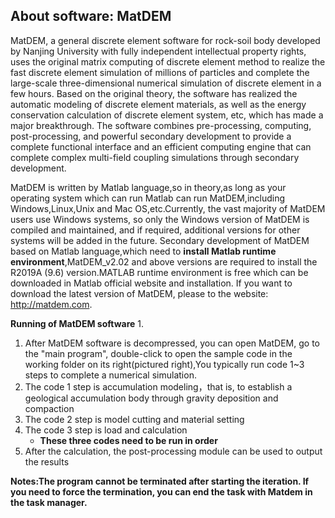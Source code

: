 ## About software: MatDEM

MatDEM, a general discrete element software for rock-soil body developed by Nanjing University with fully independent intellectual property rights, uses the original matrix computing of discrete element method to realize the fast discrete element simulation of millions of particles and complete the large-scale three-dimensional numerical simulation of discrete element in a few hours.
Based on the original theory, the software has realized the automatic modeling of discrete element materials, as well as the energy conservation calculation of discrete element system, etc, which has made a major breakthrough. 
The software combines pre-processing, computing, post-processing, and powerful secondary development to provide a complete functional interface and an efficient computing engine that can complete complex multi-field coupling simulations through secondary development.

MatDEM is written by Matlab language,so in theory,as long as your operating system which can run Matlab can run MatDEM,including Windows,Linux,Unix and Mac OS,etc.Currently, the vast majority of MatDEM users use Windows systems, so only the Windows version of MatDEM is compiled and maintained, and if required, additional versions for other systems will be added in the future.
Secondary development of MatDEM based on Matlab language,which need to **install Matlab runtime environment**,MatDEM_v2.02 and above versions are required to install the R2019A (9.6) version.MATLAB runtime environment is free which can be downloaded in Matlab official website and installation.
If you want to download the latest version of MatDEM, please to the website: http://matdem.com.

**Running of MatDEM software**
1. 
1. After MatDEM software is decompressed, you can open MatDEM, go to the "main program", double-click to open the sample code in the working folder on its right(pictured right),You typically run code 1~3 steps to complete a numerical simulation.
1. The code 1 step is accumulation modeling，that is, to establish a geological accumulation body through gravity deposition and compaction
1. The code 2 step is model cutting and material setting
1. The code 3 step is load and calculation
    * **These three codes need to be run in order**
1. After the calculation, the post-processing module can be used to output the results

**Notes:The program cannot be terminated after starting the iteration. If you need to force the termination, you can end the task with Matdem in the task manager.**
